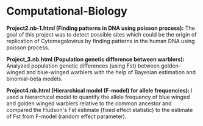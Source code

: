 # Computational-Biology

<b>Project2.nb-1.html (Finding patterns in DNA using poisson process):</b>
The goal of this project was to detect possible sites which could be the origin of replication of Cytomegalovirus by finding patterns in the human DNA using poisson process.

<b>Project_3.nb.html (Population genetic difference between warblers):</b>
Analyzed population genetic differences (using Fst) between golden-winged and blue-winged warblers with the help of Bayesian estimation and binomial-beta models.

<b>Project4.nb.html (Hierarchical model (F-model) for allele frequencies):</b>
I used a hierarchical model to quantify the allele frequency of blue winged and golden winged warblers relative to the common ancestor and compared the Hudson's Fst estimate (fixed effect statistic) to the estimate of Fst from F-model (random effect parameter).
